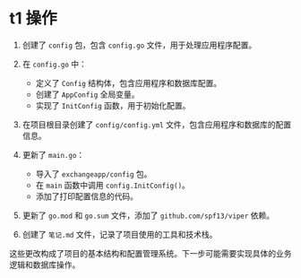 # t1 操作

1. 创建了 `config` 包，包含 `config.go` 文件，用于处理应用程序配置。

2. 在 `config.go` 中：
   - 定义了 `Config` 结构体，包含应用程序和数据库配置。
   - 创建了 `AppConfig` 全局变量。
   - 实现了 `InitConfig` 函数，用于初始化配置。

3. 在项目根目录创建了 `config/config.yml` 文件，包含应用程序和数据库的配置信息。

4. 更新了 `main.go`：
   - 导入了 `exchangeapp/config` 包。
   - 在 `main` 函数中调用 `config.InitConfig()`。
   - 添加了打印配置信息的代码。

5. 更新了 `go.mod` 和 `go.sum` 文件，添加了 `github.com/spf13/viper` 依赖。

6. 创建了 `笔记.md` 文件，记录了项目使用的工具和技术栈。

这些更改构成了项目的基本结构和配置管理系统。下一步可能需要实现具体的业务逻辑和数据库操作。
